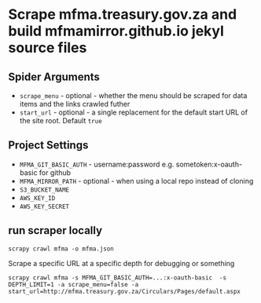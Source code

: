# Scrape mfma.treasury.gov.za and build mfmamirror.github.io jekyl source files

## Spider Arguments

- `scrape_menu` - optional - whether the menu should be scraped for data items and the links crawled futher
- `start_url` - optional - a single replacement for the default start URL of the site root. Default `true`

## Project Settings

- `MFMA_GIT_BASIC_AUTH` - username:password e.g. sometoken:x-oauth-basic for github
- `MFMA_MIRROR_PATH` - optional - when using a local repo instead of cloning
- `S3_BUCKET_NAME`
- `AWS_KEY_ID`
- `AWS_KEY_SECRET`

## run scraper locally

    scrapy crawl mfma -o mfma.json

Scrape a specific URL at a specific depth for debugging or something

    scrapy crawl mfma -s MFMA_GIT_BASIC_AUTH=...:x-oauth-basic  -s DEPTH_LIMIT=1 -a scrape_menu=false -a start_url=http://mfma.treasury.gov.za/Circulars/Pages/default.aspx